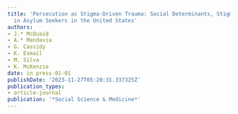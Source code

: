 ```yaml
---
title: 'Persecution as Stigma-Driven Trauma: Social Determinants, Stigma, and Violence
  in Asylum Seekers in the United States'
authors:
- J.* McQuaid
- A.* Mandavia
- G. Cassidy
- K. Esmail
- M. Silva
- K. McKenzie
date: in press-01-01
publishDate: '2023-11-27T05:20:31.337325Z'
publication_types:
- article-journal
publication: '*Social Science & Medicine*'
---
```

